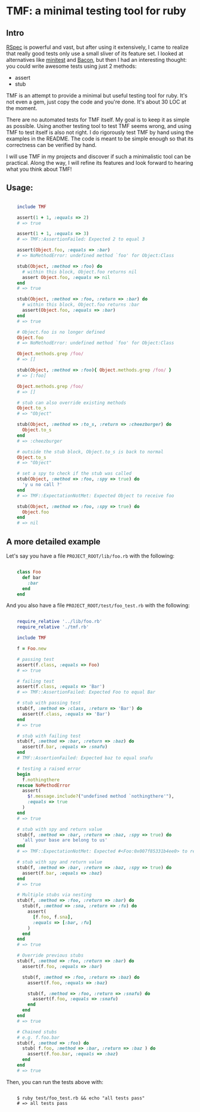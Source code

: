 # TMF: a minimal testing tool for ruby

## Intro

[RSpec][1] is powerful and vast, but after using it extensively, I came to realize that really good tests only use a small sliver of its feature set. I looked at alternatives like [minitest][2] and [Bacon][3], but then I had an interesting thought: you could write awesome tests using just 2 methods:

* assert
* stub

TMF is an attempt to provide a minimal but useful testing tool for ruby. It's not even a gem, just copy the code and you're done. It's about 30 LOC at the moment.

There are no automated tests for TMF itself. My goal is to keep it as simple as possible. Using another testing tool to test TMF seems wrong, and using TMF to test itself is also not right. I do rigorously test TMF by hand using the examples in the README. The code is meant to be simple enough so that its correctness can be verified by hand.

I will use TMF in my projects and discover if such a minimalistic tool can be practical. Along the way, I will refine its features and look forward to hearing what you think about TMF!

## Usage:

```ruby

    include TMF

    assert(1 + 1, :equals => 2)
    # => true

    assert(1 + 1, :equals => 3)
    # => TMF::AssertionFailed: Expected 2 to equal 3

    assert(Object.foo, :equals => :bar)
    # => NoMethodError: undefined method `foo' for Object:Class

    stub(Object, :method => :foo) do
      # within this block, Object.foo returns nil
      assert Object.foo, :equals => nil
    end
    # => true

    stub(Object, :method => :foo, :return => :bar) do
      # within this block, Object.foo returns :bar
      assert(Object.foo, :equals => :bar)
    end
    # => true

    # Object.foo is no longer defined
    Object.foo
    # => NoMethodError: undefined method `foo' for Object:Class

    Object.methods.grep /foo/
    # => []

    stub(Object, :method => :foo){ Object.methods.grep /foo/ }
    # => [:foo]

    Object.methods.grep /foo/
    # => []

    # stub can also override existing methods
    Object.to_s
    # => "Object"

    stub(Object, :method => :to_s, :return => :cheezburger) do
      Object.to_s
    end
    # => :cheezburger

    # outside the stub block, Object.to_s is back to normal
    Object.to_s
    # => "Object"

    # set a spy to check if the stub was called
    stub(Object, :method => :foo, :spy => true) do
      'y u no call ?'
    end
    # => TMF::ExpectationNotMet: Expected Object to receive foo

    stub(Object, :method => :foo, :spy => true) do
      Object.foo
    end
    # => nil
```

## A more detailed example

Let's say you have a file `PROJECT_ROOT/lib/foo.rb` with the following:

```ruby

    class Foo
      def bar
        :bar
      end
    end
```

And you also have a file `PROJECT_ROOT/test/foo_test.rb` with the following:

```ruby

    require_relative '../lib/foo.rb'
    require_relative './tmf.rb'

    include TMF

    f = Foo.new

    # passing test
    assert(f.class, :equals => Foo)
    # => true

    # failing test
    assert(f.class, :equals => 'Bar')
    # => TMF::AssertionFailed: Expected Foo to equal Bar

    # stub with passing test
    stub(f, :method => :class, :return => 'Bar') do
      assert(f.class, :equals => 'Bar')
    end
    # => true

    # stub with failing test
    stub(f, :method => :bar, :return => :baz) do
      assert(f.bar, :equals => :snafu)
    end
    # TMF::AssertionFailed: Expected baz to equal snafu

    # testing a raised error
    begin
      f.nothingthere
    rescue NoMethodError
      assert(
        $!.message.include?("undefined method `nothingthere'"),
        :equals => true
      )
    end
    # => true

    # stub with spy and return value
    stub(f, :method => :bar, :return => :baz, :spy => true) do
      'all your base are belong to us'
    end
    # => TMF::ExpectationNotMet: Expected #<Foo:0x007f85331b4ee0> to receive bar

    # stub with spy and return value
    stub(f, :method => :bar, :return => :baz, :spy => true) do
      assert(f.bar, :equals => :baz)
    end
    # => true

    # Multiple stubs via nesting
    stub(f, :method => :foo, :return => :bar) do
      stub(f, :method => :sna, :return => :fu) do
        assert(
          [f.foo, f.sna],
          :equals => [:bar, :fu]
        )
      end
    end
    # => true

    # Override previous stubs
    stub(f, :method => :foo, :return => :bar) do
      assert(f.foo, :equals => :bar)

      stub(f, :method => :foo, :return => :baz) do
        assert(f.foo, :equals => :baz)

        stub(f, :method => :foo, :return => :snafu) do
          assert(f.foo, :equals => :snafu)
        end
      end
    end
    # => true

    # Chained stubs
    # e.g. f.foo.bar
    stub(f, :method => :foo) do
      stub( f.foo, :method => :bar, :return => :baz ) do
        assert(f.foo.bar, :equals => :baz)
      end
    end
    # => true
```

Then, you can run the tests above with:

```shell

    $ ruby test/foo_test.rb && echo "all tests pass"
    # => all tests pass
```

[1]: https://www.relishapp.com/rspec
[2]: http://docs.seattlerb.org/minitest/
[3]: https://github.com/chneukirchen/bacon